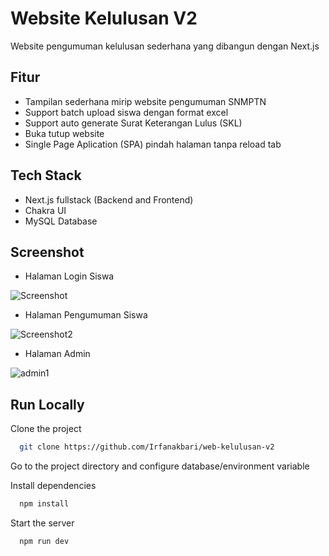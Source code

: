 
# Website Kelulusan V2
Website pengumuman kelulusan sederhana yang dibangun dengan Next.js


## Fitur

- Tampilan sederhana mirip website pengumuman SNMPTN
- Support batch upload siswa dengan format excel
- Support auto generate Surat Keterangan Lulus (SKL)
- Buka tutup website
- Single Page Aplication (SPA) pindah halaman tanpa reload tab




## Tech Stack
- Next.js fullstack (Backend and Frontend)
- Chakra UI
- MySQL Database





## Screenshot
- Halaman Login Siswa

![Screenshot](https://i.ibb.co/c88LSLn/skl1.png)

- Halaman Pengumuman Siswa

![Screenshot2](https://i.ibb.co/0h7g3wq/skl2.png)

- Halaman Admin

![admin1](https://i.ibb.co/Y23PHsM/skl3.png)


## Run Locally

Clone the project

```bash
  git clone https://github.com/Irfanakbari/web-kelulusan-v2
```

Go to the project directory and configure database/environment variable


Install dependencies

```bash
  npm install
```

Start the server

```bash
  npm run dev
```

